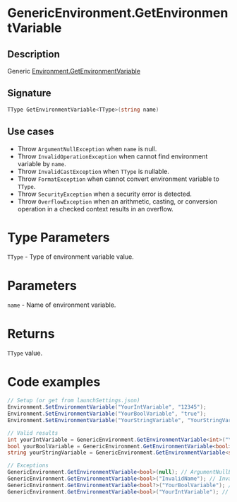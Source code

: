 # GenericEnvironment.GetEnvironmentVariable

## Description
Generic [Environment.GetEnvironmentVariable](https://learn.microsoft.com/en-us/dotnet/api/system.environment.getenvironmentvariable?view=net-7.0)

## Signature
```cs
TType GetEnvironmentVariable<TType>(string name)
```

## Use cases
* Throw `ArgumentNullException` when `name` is null.
* Throw `InvalidOperationException` when cannot find environment variable by `name`.
* Throw `InvalidCastException` when `TType` is nullable.
* Throw `FormatException` when cannot convert environment variable to `TType`.
* Throw `SecurityException` when a security error is detected.
* Throw `OverflowException` when an arithmetic, casting, or conversion operation in a checked context results in an overflow.

# Type Parameters
`TType` - Type of environment variable value.

# Parameters
`name` - Name of environment variable.

# Returns
`TType` value.

# Code examples
``` cs
// Setup (or get from launchSettings.json)
Environment.SetEnvironmentVariable("YourIntVariable", "12345");
Environment.SetEnvironmentVariable("YourBoolVariable", "true");
Environment.SetEnvironmentVariable("YourStringVariable", "YourStringVariable");

// Valid results
int yourIntVariable = GenericEnvironment.GetEnvironmentVariable<int>("YourIntVariable"); // 12345
bool yourBoolVariable = GenericEnvironment.GetEnvironmentVariable<bool>("YourBoolVariable"); // true
string yourStringVariable = GenericEnvironment.GetEnvironmentVariable<string>("YourStringVariable"); // "YourStringVariable"

// Exceptions
GenericEnvironment.GetEnvironmentVariable<bool>(null); // ArgumentNullException because name parameter is null.
GenericEnvironment.GetEnvironmentVariable<bool>("InvalidName"); // InvalidOperationException because variable not found by name.
GenericEnvironment.GetEnvironmentVariable<bool?>("YourBoolVariable"); // InvalidCastException because type is nullable (bool?)
GenericEnvironment.GetEnvironmentVariable<bool>("YourIntVariable"); // FormatException because cannot convert variable to type (bool -> int)
```